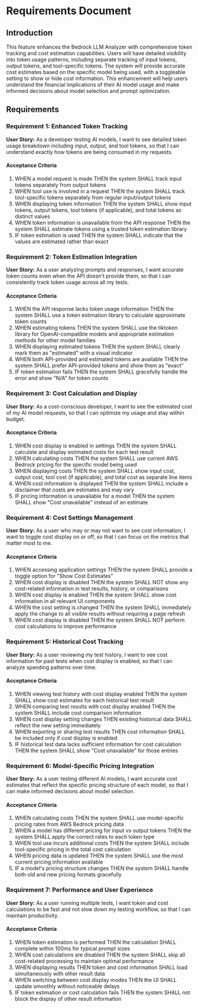 # Requirements Document

## Introduction

This feature enhances the Bedrock LLM Analyzer with comprehensive token tracking and cost estimation capabilities. Users will have detailed visibility into token usage patterns, including separate tracking of input tokens, output tokens, and tool-specific tokens. The system will provide accurate cost estimates based on the specific model being used, with a toggleable setting to show or hide cost information. This enhancement will help users understand the financial implications of their AI model usage and make informed decisions about model selection and prompt optimization.

## Requirements

### Requirement 1: Enhanced Token Tracking

**User Story:** As a developer testing AI models, I want to see detailed token usage breakdown including input, output, and tool tokens, so that I can understand exactly how tokens are being consumed in my requests.

#### Acceptance Criteria

1. WHEN a model request is made THEN the system SHALL track input tokens separately from output tokens
2. WHEN tool use is involved in a request THEN the system SHALL track tool-specific tokens separately from regular input/output tokens
3. WHEN displaying token information THEN the system SHALL show input tokens, output tokens, tool tokens (if applicable), and total tokens as distinct values
4. WHEN token information is unavailable from the API response THEN the system SHALL estimate tokens using a trusted token estimation library
5. IF token estimation is used THEN the system SHALL indicate that the values are estimated rather than exact

### Requirement 2: Token Estimation Integration

**User Story:** As a user analyzing prompts and responses, I want accurate token counts even when the API doesn't provide them, so that I can consistently track token usage across all my tests.

#### Acceptance Criteria

1. WHEN the API response lacks token usage information THEN the system SHALL use a token estimation library to calculate approximate token counts
2. WHEN estimating tokens THEN the system SHALL use the tiktoken library for OpenAI-compatible models and appropriate estimation methods for other model families
3. WHEN displaying estimated tokens THEN the system SHALL clearly mark them as "estimated" with a visual indicator
4. WHEN both API-provided and estimated tokens are available THEN the system SHALL prefer API-provided tokens and show them as "exact"
5. IF token estimation fails THEN the system SHALL gracefully handle the error and show "N/A" for token counts

### Requirement 3: Cost Calculation and Display

**User Story:** As a cost-conscious developer, I want to see the estimated cost of my AI model requests, so that I can optimize my usage and stay within budget.

#### Acceptance Criteria

1. WHEN cost display is enabled in settings THEN the system SHALL calculate and display estimated costs for each test result
2. WHEN calculating costs THEN the system SHALL use current AWS Bedrock pricing for the specific model being used
3. WHEN displaying costs THEN the system SHALL show input cost, output cost, tool cost (if applicable), and total cost as separate line items
4. WHEN cost information is displayed THEN the system SHALL include a disclaimer that costs are estimates and may vary
5. IF pricing information is unavailable for a model THEN the system SHALL show "Cost unavailable" instead of an estimate

### Requirement 4: Cost Settings Management

**User Story:** As a user who may or may not want to see cost information, I want to toggle cost display on or off, so that I can focus on the metrics that matter most to me.

#### Acceptance Criteria

1. WHEN accessing application settings THEN the system SHALL provide a toggle option for "Show Cost Estimates"
2. WHEN cost display is disabled THEN the system SHALL NOT show any cost-related information in test results, history, or comparisons
3. WHEN cost display is enabled THEN the system SHALL show cost information in all relevant UI components
4. WHEN the cost setting is changed THEN the system SHALL immediately apply the change to all visible results without requiring a page refresh
5. WHEN cost display is disabled THEN the system SHALL NOT perform cost calculations to improve performance

### Requirement 5: Historical Cost Tracking

**User Story:** As a user reviewing my test history, I want to see cost information for past tests when cost display is enabled, so that I can analyze spending patterns over time.

#### Acceptance Criteria

1. WHEN viewing test history with cost display enabled THEN the system SHALL show cost estimates for each historical test result
2. WHEN comparing test results with cost display enabled THEN the system SHALL include cost comparison information
3. WHEN cost display setting changes THEN existing historical data SHALL reflect the new setting immediately
4. WHEN exporting or sharing test results THEN cost information SHALL be included only if cost display is enabled
5. IF historical test data lacks sufficient information for cost calculation THEN the system SHALL show "Cost unavailable" for those entries

### Requirement 6: Model-Specific Pricing Integration

**User Story:** As a user testing different AI models, I want accurate cost estimates that reflect the specific pricing structure of each model, so that I can make informed decisions about model selection.

#### Acceptance Criteria

1. WHEN calculating costs THEN the system SHALL use model-specific pricing rates from AWS Bedrock pricing data
2. WHEN a model has different pricing for input vs output tokens THEN the system SHALL apply the correct rates to each token type
3. WHEN tool use incurs additional costs THEN the system SHALL include tool-specific pricing in the total cost calculation
4. WHEN pricing data is updated THEN the system SHALL use the most current pricing information available
5. IF a model's pricing structure changes THEN the system SHALL handle both old and new pricing formats gracefully

### Requirement 7: Performance and User Experience

**User Story:** As a user running multiple tests, I want token and cost calculations to be fast and not slow down my testing workflow, so that I can maintain productivity.

#### Acceptance Criteria

1. WHEN token estimation is performed THEN the calculation SHALL complete within 100ms for typical prompt sizes
2. WHEN cost calculations are disabled THEN the system SHALL skip all cost-related processing to maintain optimal performance
3. WHEN displaying results THEN token and cost information SHALL load simultaneously with other result data
4. WHEN switching between cost display modes THEN the UI SHALL update smoothly without noticeable delays
5. IF token estimation or cost calculation fails THEN the system SHALL not block the display of other result information
